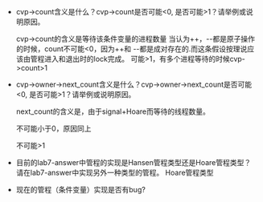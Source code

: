 - cvp->count含义是什么？cvp->count是否可能<0, 是否可能>1？请举例或说明原因。

	cvp->count的含义是等待该条件变量的进程数量 当认为++，--都是原子操作的时候，count不可能<0，因为++和 --都是成对存在的.而这条假设按理说应该由管程进入和退出时的lock完成。
可能>1，有多个进程等待的时候cvp->count>1

- cvp->owner->next_count含义是什么？cvp->owner->next_count是否可能<0, 是否可能>1？请举例或说明原因。

	next_count的含义是，由于signal+Hoare而等待的线程数量。

	不可能小于0，原因同上

	不可能>1

- 目前的lab7-answer中管程的实现是Hansen管程类型还是Hoare管程类型？请在lab7-answer中实现另外一种类型的管程。
Hoare管程类型
- 现在的管程（条件变量）实现是否有bug?
